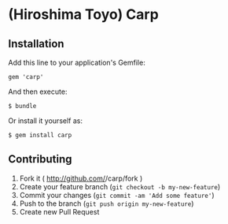 # (Hiroshima Toyo) Carp

## Installation

Add this line to your application's Gemfile:

    gem 'carp'

And then execute:

    $ bundle

Or install it yourself as:

    $ gem install carp

## Contributing

1. Fork it ( http://github.com/<my-github-username>/carp/fork )
2. Create your feature branch (`git checkout -b my-new-feature`)
3. Commit your changes (`git commit -am 'Add some feature'`)
4. Push to the branch (`git push origin my-new-feature`)
5. Create new Pull Request
